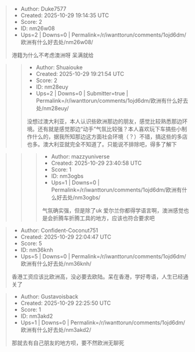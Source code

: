 > - Author: Duke7577
> - Created: 2025-10-29 19:14:35 UTC
> - Score: 2
> - ID: nm26w08
> - Ups=2 | Downs=0 | Permalink=/r/iwanttorun/comments/1ojd6dm/欧洲有什么好去处/nm26w08/
>
> 港籍为什么不考虑澳洲呀 呆满就给

>> - Author: Shuaiouke
>> - Created: 2025-10-29 19:21:54 UTC
>> - Score: 2
>> - ID: nm28euy
>> - Ups=2 | Downs=0 | Submitter=true | Permalink=/r/iwanttorun/comments/1ojd6dm/欧洲有什么好去处/nm28euy/
>>
>> 没想过澳大利亚，本人认识些欧洲那边的朋友，感觉比较熟悉那边环境。还有就是感觉那边“动手”气氛比较强？本人喜欢玩下车搞些小制作什么的，据我所知那边这方面社会环境（？）不错，搞这些的多店也多。澳大利亚就完全不知道了。只能说不排除吧，得多了解下

>>> - Author: mazzyuniverse
>>> - Created: 2025-10-29 23:40:58 UTC
>>> - Score: 1
>>> - ID: nm3ogbs
>>> - Ups=1 | Downs=0 | Permalink=/r/iwanttorun/comments/1ojd6dm/欧洲有什么好去处/nm3ogbs/
>>>
>>> 气氛确实强，但是除了uk 爱尔兰你都得学语言啊，澳洲感觉也是会折腾车折腾工具的地方，应该也符合要求吧

> - Author: Confident-Coconut751
> - Created: 2025-10-29 22:04:47 UTC
> - Score: 5
> - ID: nm36knh
> - Ups=5 | Downs=0 | Permalink=/r/iwanttorun/comments/1ojd6dm/欧洲有什么好去处/nm36knh/
>
> 香港工资应该比欧洲高，没必要去欧陆。呆在香港，学好粤语，人生已经通关了

> - Author: Gustavoisback
> - Created: 2025-10-29 22:25:50 UTC
> - Score: 1
> - ID: nm3akd2
> - Ups=1 | Downs=0 | Permalink=/r/iwanttorun/comments/1ojd6dm/欧洲有什么好去处/nm3akd2/
>
> 那就去有自己朋友的地方呗，要不然欧洲无聊死
